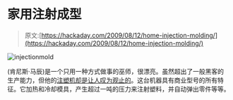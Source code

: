 # 家用注射成型

> 原文:[https://hackaday.com/2009/08/12/home-injection-molding/](https://hackaday.com/2009/08/12/home-injection-molding/)

![injectionmold](../Images/80b233448f156e33aba33e52a886481f.png "injectionmold")

(肯尼斯·马辰)是一个只用一种方式做事的巫师，很漂亮。虽然超出了一般黑客的生产能力，但他的[注塑机却是让人叹为观止的](http://www.users.uswest.net/~kmaxon/page/side/mold_mach_137.htm)。这台机器具有商业型号的所有特征。它加热和冷却模具，产生超过一吨的压力来注射塑料，并自动弹出零件等等。